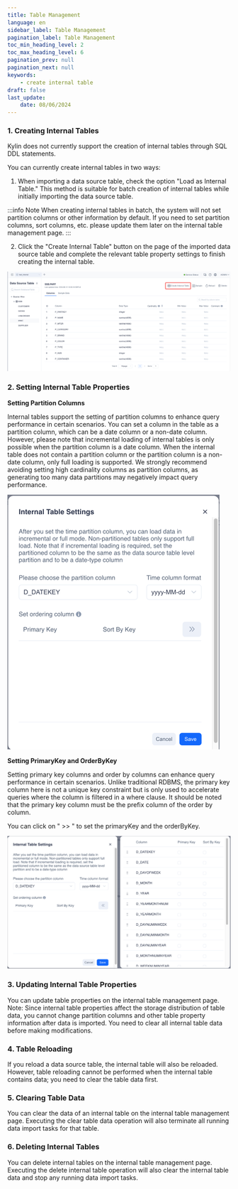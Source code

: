 ```yaml
---
title: Table Management
language: en
sidebar_label: Table Management
pagination_label: Table Management
toc_min_heading_level: 2
toc_max_heading_level: 6
pagination_prev: null
pagination_next: null
keywords:
    - create internal table
draft: false
last_update:
    date: 08/06/2024
---
```


### 1. **Creating Internal Tables**

Kylin does not currently support the creation of internal tables through SQL DDL statements.

You can currently create internal tables in two ways:

1. When importing a data source table, check the option "Load as Internal Table." This method is suitable for batch creation of internal tables while initially importing the data source table.

:::info Note
When creating internal tables in batch, the system will not set partition columns or other information by default. If you need to set partition columns, sort columns, etc. please update them later on the internal table management page.
:::

2. Click the "Create Internal Table" button on the page of the imported data source table and complete the relevant table property settings to finish creating the internal table.

![](./images/create-internal.png)

### 2. **Setting Internal Table Properties**

**Setting Partition Columns**

Internal tables support the setting of partition columns to enhance query performance in certain scenarios. You can set a column in the table as a partition column, which can be a date column or a non-date column. However, please note that incremental loading of internal tables is only possible when the partition column is a date column.
When the internal table does not contain a partition column or the partition column is a non-date column, only full loading is supported.
We strongly recommend avoiding setting high cardinality columns as partition columns, as generating too many data partitions may negatively impact query performance.

![](./images/set-partition.png)

**Setting PrimaryKey and OrderByKey**

Setting primary key columns and order by columns can enhance query performance in certain scenarios. Unlike traditional RDBMS, the primary key column here is not a unique key constraint but is only used to accelerate queries where the column is filtered in a where clause.
It should be noted that the primary key column must be the prefix column of the order by column.

You can click on " >> " to set the primaryKey and the orderByKey.

![](./images/set-p-o-key.png)

### 3. **Updating Internal Table Properties**

You can update table properties on the internal table management page.
Note: Since internal table properties affect the storage distribution of table data, you cannot change partition columns and other table property information after data is imported.
You need to clear all internal table data before making modifications.

### 4. **Table Reloading**

If you reload a data source table, the internal table will also be reloaded. However, table reloading cannot be performed when the internal table contains data; you need to clear the table data first.

### 5. **Clearing Table Data**

You can clear the data of an internal table on the internal table management page. Executing the clear table data operation will also terminate all running data import tasks for that table.

### 6. **Deleting Internal Tables**

You can delete internal tables on the internal table management page. Executing the delete internal table operation will also clear the internal table data and stop any running data import tasks.

